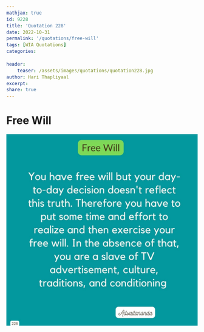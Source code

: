 ```yaml
---
mathjax: true
id: 9228
title: 'Quotation 228'
date: 2022-10-31
permalink: '/quotations/free-will'
tags: [WIA Quotations] 
categories: 

header:
    teaser: /assets/images/quotations/quotation228.jpg
author: Hari Thapliyaal 
excerpt:
share: true 
---
```


# Free Will

![Free Will](/assets/images/quotations/quotation228.jpg)
